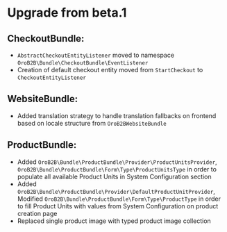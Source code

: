 Upgrade from beta.1
=========================

CheckoutBundle:
---------------
- `AbstractCheckoutEntityListener` moved to namespace `OroB2B\Bundle\CheckoutBundle\EventListener`
- Creation of default checkout entity moved from `StartCheckout` to `CheckoutEntityListener`

WebsiteBundle:
--------------
- Added translation strategy to handle translation fallbacks on frontend based on locale structure from `OroB2BWebsiteBundle`

ProductBundle:
--------------
- Added `OroB2B\Bundle\ProductBundle\Provider\ProductUnitsProvider`, `OroB2B\Bundle\ProductBundle\Form\Type\ProductUnitsType` in order to populate all available Product Units in System Configuration section
- Added `OroB2B\Bundle\ProductBundle\Provider\DefaultProductUnitProvider`, Modified `OroB2B\Bundle\ProductBundle\Form\Type\ProductType` in order to fill Product Units with values from System Configuration on product creation page
- Replaced single product image with typed product image collection
